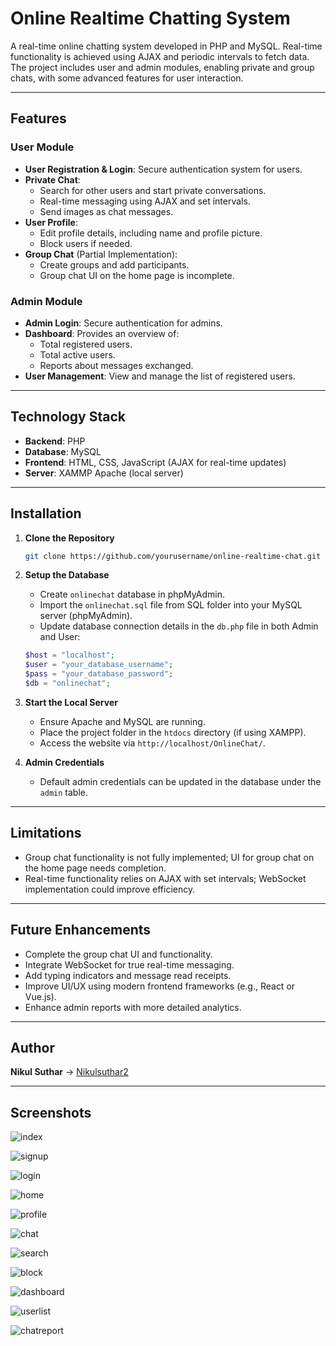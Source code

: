 # Online Realtime Chatting System

A real-time online chatting system developed in PHP and MySQL. Real-time functionality is achieved using AJAX and periodic intervals to fetch data. The project includes user and admin modules, enabling private and group chats, with some advanced features for user interaction.

---

## Features

### User Module
- **User Registration & Login**: Secure authentication system for users.
- **Private Chat**:
  - Search for other users and start private conversations.
  - Real-time messaging using AJAX and set intervals.
  - Send images as chat messages.
- **User Profile**:
  - Edit profile details, including name and profile picture.
  - Block users if needed.
- **Group Chat** (Partial Implementation):
  - Create groups and add participants.
  - Group chat UI on the home page is incomplete.

### Admin Module
- **Admin Login**: Secure authentication for admins.
- **Dashboard**: Provides an overview of:
  - Total registered users.
  - Total active users.
  - Reports about messages exchanged.
- **User Management**: View and manage the list of registered users.

---

## Technology Stack
- **Backend**: PHP
- **Database**: MySQL
- **Frontend**: HTML, CSS, JavaScript (AJAX for real-time updates)
- **Server**: XAMMP Apache (local server)

---

## Installation

1. **Clone the Repository**
   ```bash
   git clone https://github.com/yourusername/online-realtime-chat.git
   ```

2. **Setup the Database**
   - Create `onlinechat` database in phpMyAdmin.
   - Import the `onlinechat.sql` file from SQL folder into your MySQL server (phpMyAdmin).
   - Update database connection details in the `db.php` file in both Admin and User:
    ```php
    $host = "localhost";
    $user = "your_database_username";
    $pass = "your_database_password";
    $db = "onlinechat";
    ```

3. **Start the Local Server**
   - Ensure Apache and MySQL are running.
   - Place the project folder in the `htdocs` directory (if using XAMPP).
   - Access the website via `http://localhost/OnlineChat/`.

4. **Admin Credentials**
   - Default admin credentials can be updated in the database under the `admin` table.

---

## Limitations
- Group chat functionality is not fully implemented; UI for group chat on the home page needs completion.
- Real-time functionality relies on AJAX with set intervals; WebSocket implementation could improve efficiency.

---

## Future Enhancements
- Complete the group chat UI and functionality.
- Integrate WebSocket for true real-time messaging.
- Add typing indicators and message read receipts.
- Improve UI/UX using modern frontend frameworks (e.g., React or Vue.js).
- Enhance admin reports with more detailed analytics.

---

## Author
**Nikul Suthar** -> [Nikulsuthar2](https://github.com/Nikulsuthar2)

---
## Screenshots

![index](https://github.com/Nikulsuthar2/OnlineChat/blob/main/Screenshot/index.png?raw=true)

![signup](https://github.com/Nikulsuthar2/OnlineChat/blob/main/Screenshot/usersignup.png?raw=true)

![login](https://github.com/Nikulsuthar2/OnlineChat/blob/main/Screenshot/userlogin.png?raw=true)

![home](https://github.com/Nikulsuthar2/OnlineChat/blob/main/Screenshot/user%20home.png?raw=true)

![profile](https://github.com/Nikulsuthar2/OnlineChat/blob/main/Screenshot/editProfile.png?raw=true)

![chat](https://github.com/Nikulsuthar2/OnlineChat/blob/main/Screenshot/user%20chat.png?raw=true)

![search](https://github.com/Nikulsuthar2/OnlineChat/blob/main/Screenshot/usersearch.png?raw=true)

![block](https://github.com/Nikulsuthar2/OnlineChat/blob/main/Screenshot/blockuser.png?raw=true)

![dashboard](https://github.com/Nikulsuthar2/OnlineChat/blob/main/Screenshot/admin%20dashboard.png?raw=true)

![userlist](https://github.com/Nikulsuthar2/OnlineChat/blob/main/Screenshot/admin%20user%20list.png?raw=true)

![chatreport](https://github.com/Nikulsuthar2/OnlineChat/blob/main/Screenshot/admin%20chat%20report.png?raw=true)